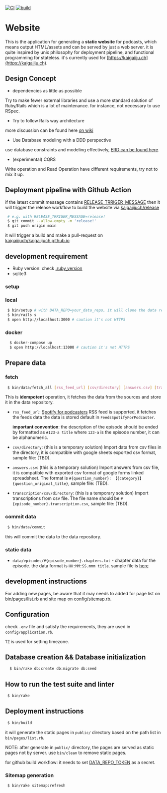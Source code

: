 [![CI](https://github.com/kaigaiijuch/website/actions/workflows/ci.yml/badge.svg)](https://github.com/kaigaiijuch/website/actions/workflows/ci.yml)
[![build](https://github.com/kaigaiijuch/website/actions/workflows/build.yml/badge.svg)](https://github.com/kaigaiijuch/website/actions/workflows/build.yml)

# Website

This is the application for generating a **static website** for podcasts, which means output HTML/assets and can be served by just a web server. it is quite inspired by unix philosophy for deployment pipeline, and functional programming for stateless. 
it's currently used for [https://kaigaiiju.ch](https://kaigaiiju.ch).

## Design Concept

 * dependencies as little as possible

Try to make fewer external libraries and use a more standard solution of Ruby/Rails which is a lot of maintenance. for instance, not necessary to use RSpec.

 * Try to follow Rails way architecture

more discussion can be found here [on wiki](https://github.com/kaigaiijuch/website/wiki)

 * Use Database modeling with a DDD perspective

use database constraints and modeling effectively, [ERD can be found here](docs/erd.pdf).

 * (experimental) CQRS

Write operation and Read Operation have different requirements, try not to mix it up.


## Deployment pipeline with Github Action

if the latest commit message contains [RELEASE_TRRIGER_MESSAGE](https://github.com/kaigaiijuch/website/settings/variables/actions/RELEASE_TRRIGER_MESSAGE) then it will trigger the release workflow to build the website via [kaigaiijuch/release](https://github.com/kaigaiijuch/release/actions)

```bash
 # e.g. with RELEASE_TRRIGER_MESSAGE=release!
 $ git commit --allow-empty -m 'release!'
 $ git push origin main
```

it will trigger a build and make a pull-request on [kaigaiijuch/kaigaiijuch.github.io](https://github.com/kaigaiijuch/kaigaiijuch.github.io/pulls?q=is%3Apr+is%3Aopen+sort%3Aupdated-desc)

## development requirement

 * Ruby version: check [.ruby_version](.ruby-version)
 * sqlite3

### setup

### local

```bash
 $ bin/setup # with DATA_REPO=your_data_repo, it will clone the data repository
 $ bin/rails s
 $ open http://localhost:3000 # caution it's not HTTPS
```

### docker

```bash
  $ docker-compose up
  $ open http://localhost:13000 # caution it's not HTTPS
```

## Prepare data

### fetch

```bash
 $ bin/data/fetch_all [rss_feed_url] [csv/directory] [answers.csv] [transcription/csv/directory]
```

This is **idempotent** operation, it fetches the data from the sources and store it in the data repository.

* `rss_feed_url`: [Spotify for podcasters](https://podcasters.spotify.com/) RSS feed is supported, it fetches the feeds data the data is stored default in `FeedsSpotifyForPodcaster`.

  **important convention**: the description of the episode should be ended by formatted as `#123-a title` where `123-a` is the episode number, it can be alphanumeric.

* `csv/directory`: (this is a temporary solution) Import data from csv files in the directory, it is compatible with google sheets exported csv format, sample file: (TBD).

* `answers.csv`: (this is a temporary solution) Import answers from csv file, it is compatible with exported csv format of google forms linked spreadsheet. The format is `#{question_number}: 【{category}】{question_original_title}`, sample file: (TBD).

* `transcription/csv/directory`: (this is a temporary solution) Import transcriptions from csv file. The file name should be `#{episode_number}.transcription.csv`, sample file: (TBD).

### commit data

```bash
 $ bin/data/commit
```

this will commit the data to the data repository.

### static data

* `data/episodes/#{episode_number}.chapters.txt` - chapter data for the episode. the data format is `HH:MM:SS.mmm title`. sample file is [here](test/data/episodes/0.chapters.txt)


## development instructions

For adding new pages, be aware that it may needs to added for page list on [bin/pages/list.rb](bin/pages/list.rb) and site map on [config/sitemap.rb](config/sitemap.rb).

## Configuration

check `.env` file and satisfy the requirements, they are used in `config/application.rb`.

`TZ` is used for setting timezone.

## Database creation && Database initialization


```bash
  $ bin/rake db:create db:migrate db:seed
```

## How to run the test suite and linter

```bash
 $ bin/rake
```

## Deployment instructions

```bash
 $ bin/build
```

it will generate the static pages in `public/` directory based on the path list in `bin/pages/list.rb`.

NOTE: after generate in `public/` directory, the pages are served as static pages not by server. use `bin/clean` to remove static pages.

for github build workflow: it needs to set [DATA_REPO_TOKEN](.github/workflows/build.yml) as a secret.

### Sitemap generation

```bash
 $ bin/rake sitemap:refresh
```
